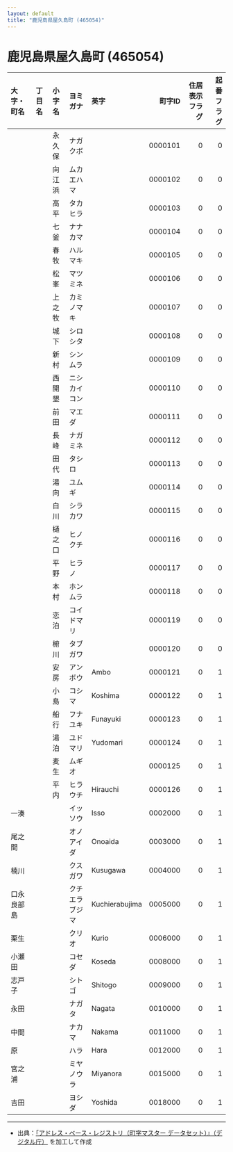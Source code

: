 ```yaml
---
layout: default
title: "鹿児島県屋久島町 (465054)"
---
```


# 鹿児島県屋久島町 (465054)

| 大字・町名 | 丁目名 | 小字名 | ヨミガナ | 英字 | 町字ID | 住居表示フラグ | 起番フラグ |
|:--------|:------|:------|:-----------------|:---------------------|--------:|----------:|--------:|
|  |  | 永久保 | ナガクボ |  | 0000101 | 0 | 0 |
|  |  | 向江浜 | ムカエハマ |  | 0000102 | 0 | 0 |
|  |  | 高平 | タカヒラ |  | 0000103 | 0 | 0 |
|  |  | 七釜 | ナナカマ |  | 0000104 | 0 | 0 |
|  |  | 春牧 | ハルマキ |  | 0000105 | 0 | 0 |
|  |  | 松峯 | マツミネ |  | 0000106 | 0 | 0 |
|  |  | 上之牧 | カミノマキ |  | 0000107 | 0 | 0 |
|  |  | 城下 | シロシタ |  | 0000108 | 0 | 0 |
|  |  | 新村 | シンムラ |  | 0000109 | 0 | 0 |
|  |  | 西開墾 | ニシカイコン |  | 0000110 | 0 | 0 |
|  |  | 前田 | マエダ |  | 0000111 | 0 | 0 |
|  |  | 長峰 | ナガミネ |  | 0000112 | 0 | 0 |
|  |  | 田代 | タシロ |  | 0000113 | 0 | 0 |
|  |  | 湯向 | ユムギ |  | 0000114 | 0 | 0 |
|  |  | 白川 | シラカワ |  | 0000115 | 0 | 0 |
|  |  | 樋之口 | ヒノクチ |  | 0000116 | 0 | 0 |
|  |  | 平野 | ヒラノ |  | 0000117 | 0 | 0 |
|  |  | 本村 | ホンムラ |  | 0000118 | 0 | 0 |
|  |  | 恋泊 | コイドマリ |  | 0000119 | 0 | 0 |
|  |  | 椨川 | タブガワ |  | 0000120 | 0 | 0 |
|  |  | 安房 | アンボウ | Ambo | 0000121 | 0 | 1 |
|  |  | 小島 | コシマ | Koshima | 0000122 | 0 | 1 |
|  |  | 船行 | フナユキ | Funayuki | 0000123 | 0 | 1 |
|  |  | 湯泊 | ユドマリ | Yudomari | 0000124 | 0 | 1 |
|  |  | 麦生 | ムギオ |  | 0000125 | 0 | 1 |
|  |  | 平内 | ヒラウチ | Hirauchi | 0000126 | 0 | 1 |
| 一湊 |  |  | イッソウ | Isso | 0002000 | 0 | 1 |
| 尾之間 |  |  | オノアイダ | Onoaida | 0003000 | 0 | 1 |
| 楠川 |  |  | クスガワ | Kusugawa | 0004000 | 0 | 1 |
| 口永良部島 |  |  | クチエラブジマ | Kuchierabujima | 0005000 | 0 | 1 |
| 栗生 |  |  | クリオ | Kurio | 0006000 | 0 | 1 |
| 小瀬田 |  |  | コセダ | Koseda | 0008000 | 0 | 1 |
| 志戸子 |  |  | シトゴ | Shitogo | 0009000 | 0 | 1 |
| 永田 |  |  | ナガタ | Nagata | 0010000 | 0 | 1 |
| 中間 |  |  | ナカマ | Nakama | 0011000 | 0 | 1 |
| 原 |  |  | ハラ | Hara | 0012000 | 0 | 1 |
| 宮之浦 |  |  | ミヤノウラ | Miyanora | 0015000 | 0 | 1 |
| 吉田 |  |  | ヨシダ | Yoshida | 0018000 | 0 | 1 |

---

- 出典：[「アドレス・ベース・レジストリ（町字マスター データセット）』（デジタル庁）](https://www.digital.go.jp/policies/base_registry_address/) を加工して作成